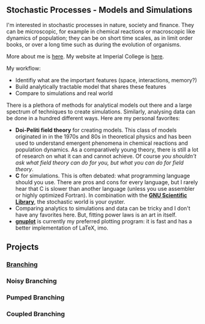## Stochastic Processes - Models and Simulations

I'm interested in stochastic processes in nature, society and finance. They can be microscopic, for example in chemical reactions or macroscopic like dynamics of population; they can be on short time scales, as in limit order books, or over a long time such as during the evolution of organisms. 

More about me is [here](CV.md).
My website at Imperial College is [here](http://www.imperial.ac.uk/people/j.pausch15).

My workflow:
- Identifiy what are the important features (space, interactions, memory?)
- Build analytically tractable model that shares these features
- Compare to simulations and real world 

There is a plethora of methods for analytical models out there and a large spectrum of techniques to create simulations. Similarly, analysing data can be done in a hundred different ways. Here are my personal favorites:
- **Doi-Peliti field theory** for creating models. This class of models originated in in the 1970s and 80s in theoretical physics and has been used to understand emergent phenomena in chemical reactions and population dynamics. As a comparatively young theory, there is still a lot of research on what it can and cannot achieve. Of course _you shouldn't ask what field theory can do for you, but what you can do for field theory_.
- **C** for simulations. This is often debated: what programming language should you use. There are pros and cons for every language, but I rarely hear that C is slower than another language (unless you use assembler or highly optimized Fortran). In combination with the [**GNU Scientific Library**](https://www.gnu.org/software/gsl/), the stochastic world is your oyster.
- Comparing analytics to simulations and data can be tricky and I don't have any favorites here. But, fitting power laws is an art in itself. 
- [**gnuplot**](http://www.gnuplot.info/) is currently my preferred plotting program: it is fast and has a better implementation of LaTeX, imo.

## Projects

### [Branching](Branching.md)
### Noisy Branching
### Pumped Branching
### Coupled Branching


